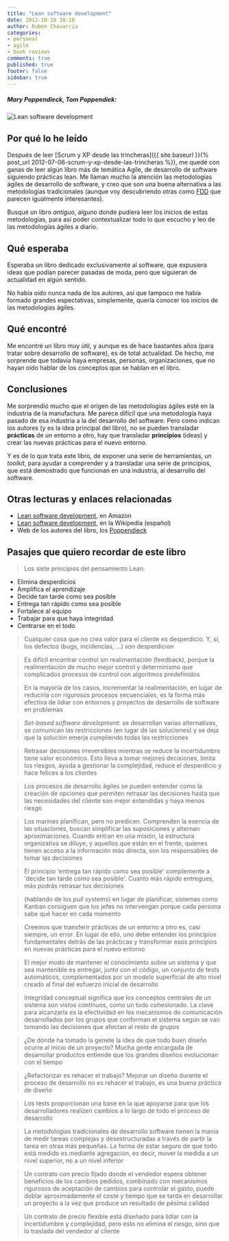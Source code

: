 ```yaml
---
title: "Lean software development"
date: 2012-10-10 10:10
author: Rubén Chavarría
categories: 
- personal
- agile
- book reviews
comments: true
published: true
footer: false
sidebar: true
---
```


##### Mary Poppendieck, Tom Poppendiek:</h5>

![Lean software development](http://www.poppendieck.com/images/Agiletoolkit.jpg)

## Por qué lo he leído 

Después de leer 
[Scrum y XP desde las trincheras]({{ site.baseurl }}{% post_url 2012-07-06-scrum-y-xp-desde-las-trincheras %}), 
me quedé con ganas de leer algún libro más de temática Agile, de desarrollo de 
software siguiendo prácticas lean. Me llaman mucho la atención las metodologías 
ágiles de desarrollo de software, y creo que son una buena alternativa a las 
metodologías tradicionales (aunque voy descubriendo otras como 
[FDD](http://www.javiergarzas.com/2012/09/metodologia-gil-fdd-1.html) que 
parecen igualmente interesantes).

Busqué un libro *antiguo*, alguno donde pudiera leer los inicios de estas 
metodologías, para así poder contextualizar todo lo que escucho y leo de las 
metodologías ágiles a diario.

<!-- more -->

## Qué esperaba

Esperaba un libro dedicado exclusivamente al software, que expusiera ideas que 
podían parecer pasadas de moda, pero que siguieran de actualidad en algún 
sentido.

No había oído nunca nada de los autores, así que tampoco me había formado 
grandes espectativas, simplemente, quería conocer los inicios de las 
metodologías ágiles.

## Qué encontré

Me encontré un libro muy útil, y aunque es de hace bastantes años (para tratar 
sobre desarrollo de software), es de total actualidad. De hecho, me sorprende 
que todavía haya empresas, personas, organizaciones, que no hayan oido hablar 
de los conceptos que se hablan en el libro.

## Conclusiones

Me sorprendió mucho que el origen de las metodologías ágiles esté en la 
industria de la manufactura. Me parece difícil que una metodología haya 
pasado de esa industria a la del desarrollo del software. Pero como indican 
los autores (y es la idea principal del libro), no se pueden transladar 
**prácticas** de un entorno a otro, hay que transladar 
**principios** (ideas) y crear las nuevas prácticas para el nuevo 
entorno.

Y es de lo que trata este libro, de exponer una serie de herramientas, un 
*toolkit*, para ayudar a comprender y a transladar una serie de 
principios, que está demostrado que funcionan en una industria, al desarrollo 
del software.

## Otras lecturas y enlaces relacionadas

- [Lean software development](http://www.amazon.com/Lean-Software-Development-Agile-Toolkit/dp/0321150783),
en Amazon
- [Lean software development](http://es.wikipedia.org/wiki/Lean_software_development),
en la Wikipedia (español)
- Web de los autores del libro, los [Poppendieck](http://www.poppendieck.com)

## Pasajes que quiero recordar de este libro

> Los siete principios del pensamiento Lean:

- Elimina desperdicios
- Amplifica el aprendizaje
- Decide tan tarde como sea posible
- Entrega tan rápido como sea posible
- Fortalece al equipo
- Trabajar para que haya integridad
- Centrarse en el todo

<!-- more -->

> Cualquier cosa que no crea valor para el cliente es desperdicio. Y, sí, los 
defectos (bugs, incidencias, ...) son desperdicion

<!-- more -->

> Es difícil encontrar control sin realimentación (feedback), porque la 
realimentación de mucho mejor control y determinismo que complicados procesos 
de control con algoritmos predefinidos

<!-- more -->

> En la mayoría de los casos, incrementar la realimentación, en lugar de 
reducirla con rigurosos procesos secuenciales, es la forma más efectiva de 
lidiar con entornos y proyectos de desarrollo de software en problemas

<!-- more -->

> *Set-based software development*: se desarrollan varias alternativas, se 
comunican las restricciones (en lugar de las soluciones) y se deja que la 
solución emerja cumpliendo todas las restricciones

<!-- more -->

> Retrasar decisiones irreversibles mientras se reduce la incertidumbre tiene 
valor económico. Esto lleva a tomar mejores decisiones, limita los riesgos, 
ayuda a gestionar la complejidad, reduce el desperdicio y hace felices a los 
clientes

<!-- more -->

> Los procesos de desarrollo ágiles se pueden entender como la creación de 
opciones que permiten retrasar las decisiones hasta que las necesidades del 
cliente son mejor entendidas y haya menos riesgo

<!-- more -->

> Los marines planifican, pero no predicen. Comprenden la esencia de las 
situaciones, buscan simplificar las suposiciones y alternan aproximaciones. 
Cuando entran en una misión, la estructura organizativa se diluye, y aquellos 
que están en el frente, quienes tienen acceso a la información más directa, 
son los responsables de tomar las decisiones

<!-- more -->

> El principio 'entrega tan rápido como sea posible' complemente a 'decide tan 
tarde como sea posible'. Cuanto más rápido entregues, más podrás retrasar tus 
decisiones

<!-- more -->

> (hablando de los *pull systems*) en lugar de planificar, sistemas como 
Kanban consiguen que los jefes no intervengan porque cada persona sabe qué 
hacer en cada momento

<!-- more -->

> Creemos que transferir prácticas de un entorno a otro es, casi siempre, un 
error. En lugar de ello, uno debe entender los principios fundamentales detrás 
de las prácticas y transformar esos principios en nuevas prácticas para el 
nuevo entorno

<!-- more -->

> El mejor modo de mantener el conocimiento sobre un sistema y que sea 
mantenible es entregar, junto con el código, un conjunto de tests automáticos, 
complementados por un modelo superficial de alto nivel creado al final del 
esfuerzo inicial de desarrollo

<!-- more -->

> Integridad conceptual significa que los conceptos centrales de un sistema 
son vistos contínuos, como un todo cohesionado. La clave para alcanzarla es 
la efectividad en los mecanismos de comunicación desarrollados por los grupos 
que conforman el sistema según se van tomando las decisiones que afectan al 
resto de grupos

<!-- more -->

> ¿De dónde ha tomado la genete la idea de que todo buen diseño ocurre al 
inicio de un proyecto? Mucha gente encargada de desarrollar productos entiende 
que los grandes diseños evolucionan con el tiempo

<!-- more -->

> ¿Refactorizar es rehacer el trabajo? Mejorar un diseño durante el proceso 
de desarrollo no es rehacer el trabajo, es una buena práctica de diseño

<!-- more -->

> Los tests proporcionan una base en la que apoyarse para que los 
desarrolladores realizen cambios a lo largo de todo el proceso de desarrollo

<!-- more -->

> La metodologías tradicionales de desarrollo software tienen la manía de 
medir tareas complejas y desestructuradas a través de partir la tarea en otras 
más pequeñas. La forma de estar seguro de que todo está medido es mediante 
agregación, es decir, mover la medida a un nivel superior, no a un nivel 
inferior

<!-- more -->

> Un contrato con precio fijado donde el vendedor espera obtener beneficios de 
los cambios pedidos, combinado con mecanismos rigurosos de aceptación de 
cambios para controlar el gasto, puede doblar aproximadamente el coste y 
tiempo que se tarda en desarrollar un proyecto a la vez que produce un 
resultado de pésima calidad

<!-- more -->

> Un contrato de precio flexible está diseñado para lidiar con la incertidumbre 
y complejidad, pero esto no elimina el riesgo, sino que lo traslada del vendedor 
al cliente
